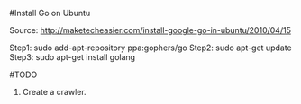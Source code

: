 #Install Go on Ubuntu

  Source: http://maketecheasier.com/install-google-go-in-ubuntu/2010/04/15

  Step1: sudo add-apt-repository ppa:gophers/go
  Step2: sudo apt-get update
  Step3: sudo apt-get install golang

#TODO
  1. Create a crawler.